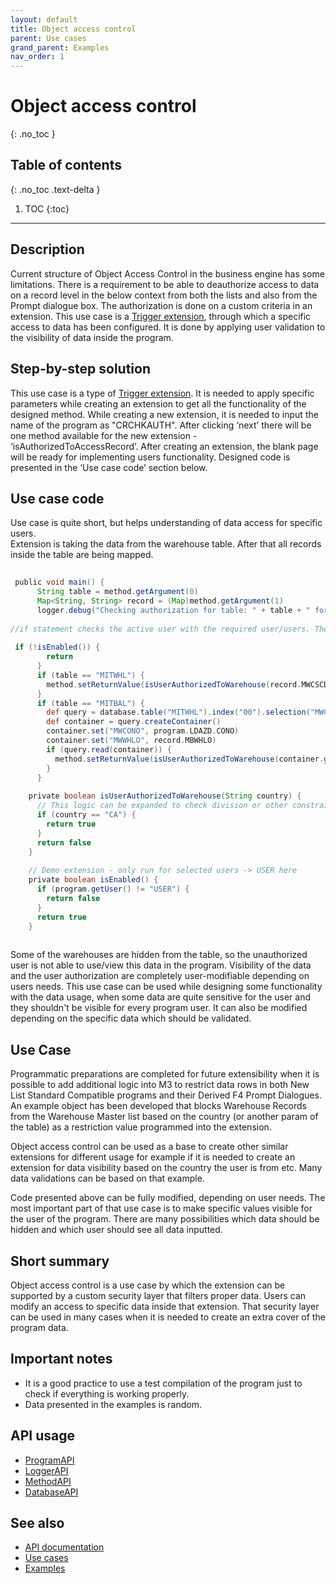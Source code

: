 ```yaml
---
layout: default
title: Object access control
parent: Use cases
grand_parent: Examples
nav_order: 1
---
```

 
# Object access control
{: .no_toc }

 
## Table of contents
{: .no_toc .text-delta }
 
1. TOC
{:toc}
 
---
 
## Description
Current structure of Object Access Control in the business engine has some limitations. There is a requirement to be able to deauthorize access to data on a record level in the below context from both the lists and also from the Prompt dialogue box. The authorization is done on a custom criteria in an extension. This use case is a [Trigger extension](../../../examples/example-003), through which a specific access to data has been configured. It is done by applying user validation to the visibility of data inside the program.
 
## Step-by-step solution
This use case is a type of [Trigger extension](../../../examples/example-003). It is needed to apply specific parameters while creating an extension to get all the functionality of the designed method. While creating a new extension, it is needed to input the name of the program as "CRCHKAUTH". After clicking ‘next’ there will be one method available for the new extension - ‘isAuthorizedToAccessRecord’. After creating an extension, the blank page will be ready for implementing users functionality. Designed code is presented in the ‘Use case code’ section below.
 
## Use case code
Use case is quite short, but helps understanding of data access for specific users. <br>
Extension is taking the data from the warehouse table. After that all records inside the table are being mapped.
 
```groovy
 
 public void main() {
      String table = method.getArgument(0)
      Map<String, String> record = (Map)method.getArgument(1)
      logger.debug("Checking authorization for table: " + table + " for user ${program.getUser()}" + " and the record: " + record)
 
//if statement checks the active user with the required user/users. The last element of that extension is data hiding, in case of lack of proper permissions.
 
 if (!isEnabled()) {
        return
      }
      if (table == "MITWHL") {
        method.setReturnValue(isUserAuthorizedToWarehouse(record.MWCSCD))
      }
      if (table == "MITBAL") {
        def query = database.table("MITWHL").index("00").selection("MWCSCD").build()
        def container = query.createContainer()
        container.set("MWCONO", program.LDAZD.CONO)
        container.set("MWWHLO", record.MBWHLO)
        if (query.read(container)) {
          method.setReturnValue(isUserAuthorizedToWarehouse(container.getString("MWCSCD")))  
        }
      }
 
    private boolean isUserAuthorizedToWarehouse(String country) {
      // This logic can be expanded to check division or other constraints to decide whether user has access or not
      if (country == "CA") {
        return true
      }
      return false
    }
   
    // Demo extension - only run for selected users -> USER here
    private boolean isEnabled() {
      if (program.getUser() != "USER") {
        return false
      }
      return true
    }
   
 ```
 
Some of the warehouses are hidden from the table, so the unauthorized user is not able to use/view this data in the program. Visibility of the data and the user authorization are completely user-modifiable depending on users needs. This use case can be used while designing some functionality with the data usage, when some data are quite sensitive for the user and they shouldn't be visible for every program user. It can also be modified depending on the specific data which should be validated. 
 
## Use Case
Programmatic preparations are completed for future extensibility when it is possible to add additional logic into M3 to restrict data rows in both New List Standard Compatible programs and their Derived F4 Prompt Dialogues. An example object has been developed that blocks Warehouse Records from the Warehouse Master list based on the country (or another param of the table) as a restriction value programmed into the extension. 

Object access control can be used as a base to create other similar extensions for different usage for example if it is needed to create an extension for data visibility based on the country the user is from etc. Many data validations can be based on that example.

Code presented above can be fully modified, depending on user needs. The most important part of that use case is to make specific values visible for the user of the program. There are many possibilities which data should be hidden and which user should see all data inputted.
 
## Short summary
Object access control is a use case by which the extension can be supported by a custom security layer that filters proper data. Users can modify an access to specific data inside that extension. That security layer can be used in many cases when it is needed to create an extra cover of the program data.
 
## Important notes
- It is a good practice to use a test compilation of the program just to check if everything is working properly.
- Data presented in the examples is random.
 
## API usage
- [ProgramAPI](../../../documentation/api-specification/program-api)
- [LoggerAPI](../../../documentation/api-specification/logger-api)
- [MethodAPI](../../../documentation/api-specification/method-api)
- [DatabaseAPI](../../../documentation/api-specification/database-api)
 
 
## See also
- [API documentation](../../../documentation/api-specification)
- [Use cases](../../../examples/use-cases)
- [Examples](../../../examples)

